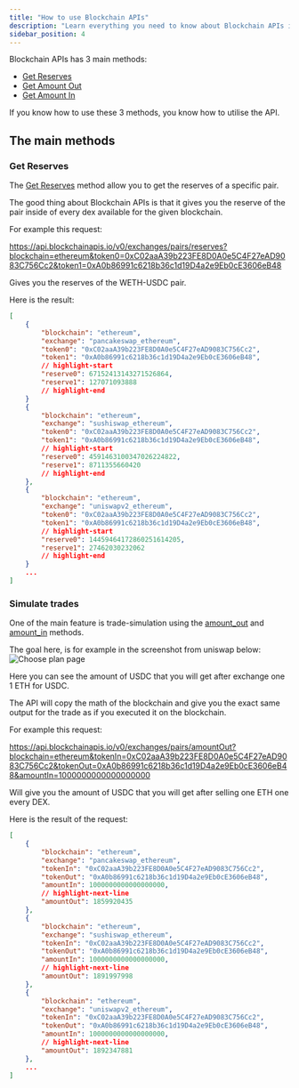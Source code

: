 ```yaml
---
title: "How to use Blockchain APIs"
description: "Learn everything you need to know about Blockchain APIs in 5 minutes."
sidebar_position: 4
---
```


Blockchain APIs has 3 main methods:
- [Get Reserves](/docs/tutorial/pairs/get-reserves)
- [Get Amount Out](/docs/tutorial/pairs/get-swap-amount-out)
- [Get Amount In](/docs/tutorial/pairs/get-swap-amount-in)

If you know how to use these 3 methods, you know how to utilise the API.

## The main methods

### Get Reserves

The [Get Reserves](/docs/tutorial/pairs/get-reserves) method allow you to get the
reserves of a specific pair.

The good thing about Blockchain APIs is that it gives you the reserve of the pair
inside of every dex available for the given blockchain.

For example this request:

https://api.blockchainapis.io/v0/exchanges/pairs/reserves?blockchain=ethereum&token0=0xC02aaA39b223FE8D0A0e5C4F27eAD9083C756Cc2&token1=0xA0b86991c6218b36c1d19D4a2e9Eb0cE3606eB48

Gives you the reserves of the WETH-USDC pair.

Here is the result:
```json
[
    {
        "blockchain": "ethereum",
        "exchange": "pancakeswap_ethereum",
        "token0": "0xC02aaA39b223FE8D0A0e5C4F27eAD9083C756Cc2",
        "token1": "0xA0b86991c6218b36c1d19D4a2e9Eb0cE3606eB48",
        // highlight-start
        "reserve0": 67152413143271526864,
        "reserve1": 127071093888
        // highlight-end
    }
    {
        "blockchain": "ethereum",
        "exchange": "sushiswap_ethereum",
        "token0": "0xC02aaA39b223FE8D0A0e5C4F27eAD9083C756Cc2",
        "token1": "0xA0b86991c6218b36c1d19D4a2e9Eb0cE3606eB48",
        // highlight-start
        "reserve0": 4591463100347026224822,
        "reserve1": 8711355660420
        // highlight-end
    },
    {
        "blockchain": "ethereum",
        "exchange": "uniswapv2_ethereum",
        "token0": "0xC02aaA39b223FE8D0A0e5C4F27eAD9083C756Cc2",
        "token1": "0xA0b86991c6218b36c1d19D4a2e9Eb0cE3606eB48",
        // highlight-start
        "reserve0": 14459464172860251614205,
        "reserve1": 27462030232062
        // highlight-end
    }
    ...
]
```

### Simulate trades

One of the main feature is trade-simulation using the [amount_out](/docs/tutorial/pairs/get-swap-amount-out) and [amount_in](/docs/tutorial/pairs/get-swap-amount-out) methods.

The goal here, is for example in the screenshot from uniswap below:
<img loading="eager" alt="Choose plan page" src="/img/docs/simulations/uniswap-amount-out.png" />

Here you can see the amount of USDC that you will get after exchange one 1 ETH for USDC.

The API will copy the math of the blockchain and give you the exact same output for the trade as if you
executed it on the blockchain.

For example this request:

https://api.blockchainapis.io/v0/exchanges/pairs/amountOut?blockchain=ethereum&tokenIn=0xC02aaA39b223FE8D0A0e5C4F27eAD9083C756Cc2&tokenOut=0xA0b86991c6218b36c1d19D4a2e9Eb0cE3606eB48&amountIn=1000000000000000000

Will give you the amount of USDC that you will get after selling one ETH one every DEX.

Here is the result of the request:
```json
[
    {
        "blockchain": "ethereum",
        "exchange": "pancakeswap_ethereum",
        "tokenIn": "0xC02aaA39b223FE8D0A0e5C4F27eAD9083C756Cc2",
        "tokenOut": "0xA0b86991c6218b36c1d19D4a2e9Eb0cE3606eB48",
        "amountIn": 1000000000000000000,
        // highlight-next-line
        "amountOut": 1859920435
    },
    {
        "blockchain": "ethereum",
        "exchange": "sushiswap_ethereum",
        "tokenIn": "0xC02aaA39b223FE8D0A0e5C4F27eAD9083C756Cc2",
        "tokenOut": "0xA0b86991c6218b36c1d19D4a2e9Eb0cE3606eB48",
        "amountIn": 1000000000000000000,
        // highlight-next-line
        "amountOut": 1891997998
    },
    {
        "blockchain": "ethereum",
        "exchange": "uniswapv2_ethereum",
        "tokenIn": "0xC02aaA39b223FE8D0A0e5C4F27eAD9083C756Cc2",
        "tokenOut": "0xA0b86991c6218b36c1d19D4a2e9Eb0cE3606eB48",
        "amountIn": 1000000000000000000,
        // highlight-next-line
        "amountOut": 1892347881
    },
    ...
]
```


